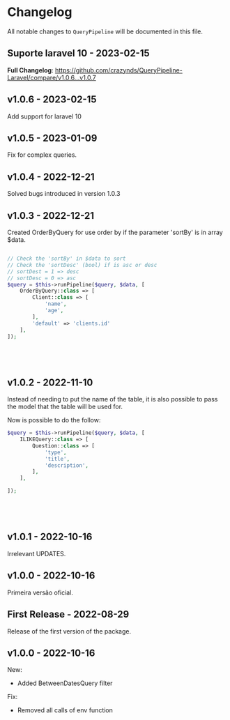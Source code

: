 # Changelog

All notable changes to `QueryPipeline` will be documented in this file.

## Suporte laravel 10 - 2023-02-15

**Full Changelog**: https://github.com/crazynds/QueryPipeline-Laravel/compare/v1.0.6...v1.0.7

## v1.0.6 - 2023-02-15

Add support for laravel 10

## v1.0.5 - 2023-01-09

Fix for complex queries.

## v1.0.4 - 2022-12-21

Solved bugs introduced in version 1.0.3

## v1.0.3 - 2022-12-21

Created OrderByQuery for use order by if the parameter 'sortBy' is in array $data.

```php

// Check the 'sortBy' in $data to sort
// Check the 'sortDesc' (bool) if is asc or desc 
// sortDest = 1 => desc 
// sortDesc = 0 => asc
$query = $this->runPipeline($query, $data, [
    OrderByQuery::class => [
        Client::class => [
            'name',
            'age',
        ],
        'default' => 'clients.id'
    ],
]);






```
## v1.0.2 - 2022-11-10

Instead of needing to put the name of the table, it is also possible to pass the model that the table will be used for.

Now is possible to do the follow:

```php
$query = $this->runPipeline($query, $data, [
    ILIKEQuery::class => [
        Question::class => [
            'type',
            'title',
            'description',
        ],
    ],

]);






```
## v1.0.1 - 2022-10-16

Irrelevant UPDATES.

## v1.0.0 - 2022-10-16

Primeira versão oficial.

## First Release - 2022-08-29

Release of the first version of the package.

## v1.0.0 - 2022-10-16

New:

- Added BetweenDatesQuery filter

Fix:

- Removed all calls of env function
